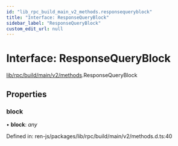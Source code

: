 ```yaml
---
id: "lib_rpc_build_main_v2_methods.responsequeryblock"
title: "Interface: ResponseQueryBlock"
sidebar_label: "ResponseQueryBlock"
custom_edit_url: null
---
```


# Interface: ResponseQueryBlock

[lib/rpc/build/main/v2/methods](../modules/lib_rpc_build_main_v2_methods.md).ResponseQueryBlock

## Properties

### block

• **block**: *any*

Defined in: ren-js/packages/lib/rpc/build/main/v2/methods.d.ts:40
